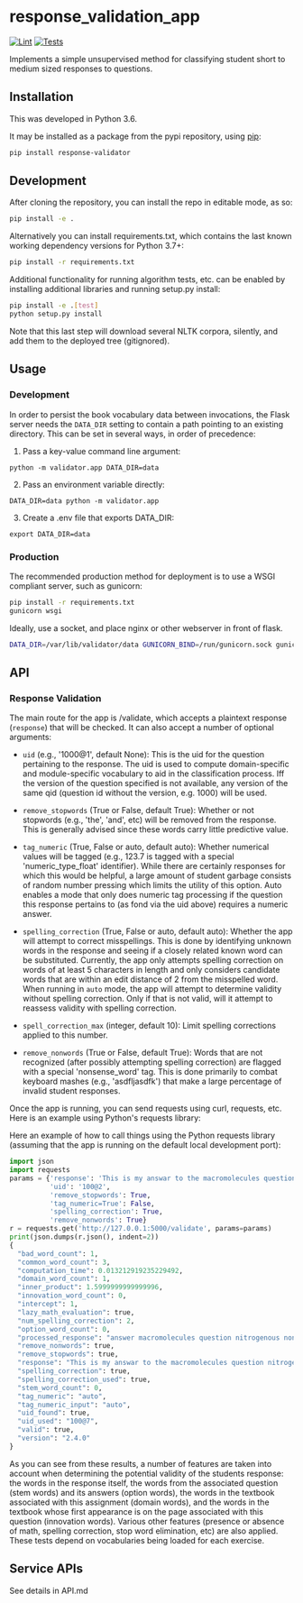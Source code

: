 # response_validation_app

[![Lint](https://github.com/openstax/response-validator/workflows/Lint/badge.svg)](https://github.com/openstax/response-validator/actions?query=workflow:Lint)
[![Tests](https://github.com/openstax/response-validator/workflows/Tests/badge.svg)](https://github.com/openstax/response-validator/actions?query=workflow:Tests)

Implements a simple unsupervised method for classifying student short to medium sized responses to questions.

## Installation

This was developed in Python 3.6.

It may be installed as a package from the pypi repository, using [pip](https://pip.pypa.io/en/stable/):

```bash
pip install response-validator
```

## Development

After cloning the repository, you can install the repo in editable mode, as so:

```bash
pip install -e .
```

Alternatively you can install requirements.txt,
which contains the last known working dependency versions for Python 3.7+:

```bash
pip install -r requirements.txt
```

Additional functionality for running algorithm tests, etc.
can be enabled by installing additional libraries and running setup.py install:

```bash
pip install -e .[test]
python setup.py install
```

Note that this last step will download several NLTK corpora, silently,
and add them to the deployed tree (gitignored).

## Usage

### Development

In order to persist the book vocabulary data between invocations, the Flask
server needs the `DATA_DIR` setting to contain a path pointing to an existing
directory.  This can be set in several ways, in order of precedence:

1. Pass a key-value command line argument:

`python -m validator.app DATA_DIR=data`

2. Pass an environment variable directly:

`DATA_DIR=data python -m validator.app`

3. Create a .env file that exports DATA_DIR:

`export DATA_DIR=data`

### Production
The recommended production method for deployment is to use a WSGI compliant
server, such as gunicorn:

```bash
pip install -r requirements.txt
gunicorn wsgi
```

Ideally, use a socket, and place nginx or other webserver in front of flask.

```bash
DATA_DIR=/var/lib/validator/data GUNICORN_BIND=/run/gunicorn.sock gunicorn wsgi
```
## API

### Response Validation
The main route for the app is /validate, which accepts a plaintext response (`response`) that will be checked.  It can also accept a number of optional arguments:

- `uid` (e.g., '1000@1', default None): This is the uid for the question pertaining to the response. The uid is used to compute domain-specific and module-specific vocabulary to aid in the classification process.
Iff the version of the question specified is not available, any version of the same qid (question id without the version, e.g. 1000) will be used.

- `remove_stopwords` (True or False, default True): Whether or not stopwords (e.g., 'the', 'and', etc) will be removed from the response.  This is generally advised since these words carry little predictive value.

- `tag_numeric` (True, False or auto, default auto): Whether numerical values will be tagged (e.g., 123.7 is tagged with a special 'numeric_type_float' identifier). While there are certainly responses for which this would be helpful, a large amount of student garbage consists of random number pressing which limits the utility of this option. Auto enables a mode that only does numeric tag processing if the question this response pertains to (as fond via the uid above) requires a numeric answer.

- `spelling_correction` (True, False or auto, default auto): Whether the app will attempt to correct misspellings. This is done by identifying unknown words in the response and seeing if a closely related known word can be substituted.  Currently, the app only attempts spelling correction on words of at least 5 characters in length and only considers candidate words that are within an edit distance of 2 from the misspelled word. When running in `auto` mode, the app will attempt to determine validity without spelling correction. Only if that is not valid, will it attempt to reassess validity with spelling correction.

- `spell_correction_max` (integer, default 10): Limit spelling corrections applied to this number.

- `remove_nonwords` (True or False, default True): Words that are not recognized (after possibly attempting spelling correction) are flagged with a special 'nonsense_word' tag.  This is done primarily to combat keyboard mashes (e.g., 'asdfljasdfk') that make a large percentage of invalid student responses.

Once the app is running, you can send requests using curl, requests, etc.  Here is an example using Python's requests library:

Here an example of how to call things using the Python requests library (assuming that the app is running on the default local development port):

```python
import json
import requests
params = {'response': 'This is my answar to the macromolecules question nitrogenous awerawfsfs'
          'uid': '100@2',
          'remove_stopwords': True,
          'tag_numeric=True': False,
          'spelling_correction': True,
          'remove_nonwords': True}
r = requests.get('http://127.0.0.1:5000/validate', params=params)
print(json.dumps(r.json(), indent=2))
{
  "bad_word_count": 1,
  "common_word_count": 3,
  "computation_time": 0.013212919235229492,
  "domain_word_count": 1,
  "inner_product": 1.5999999999999996,
  "innovation_word_count": 0,
  "intercept": 1,
  "lazy_math_evaluation": true,
  "num_spelling_correction": 2,
  "option_word_count": 0,
  "processed_response": "answer macromolecules question nitrogenous nonsense_word",
  "remove_nonwords": true,
  "remove_stopwords": true,
  "response": "This is my answar to the macromolecules question nitrogenous awerawfsfs",
  "spelling_correction": true,
  "spelling_correction_used": true,
  "stem_word_count": 0,
  "tag_numeric": "auto",
  "tag_numeric_input": "auto",
  "uid_found": true,
  "uid_used": "100@7",
  "valid": true,
  "version": "2.4.0"
}
```

As you can see from these results, a number of features are taken into account
when determining the potential validity of the students response: the words in
the response itself, the words from the associated question (stem words) and
its answers (option words), the words in the textbook associated with this
assignment (domain words), and the words in the textbook whose first appearance
is on the page associated with this question (innovation words). Various other
features (presence or absence of math, spelling correction, stop word
elimination, etc) are also applied. These tests depend on vocabularies being loaded
for each exercise.

## Service APIs
See details in API.md
